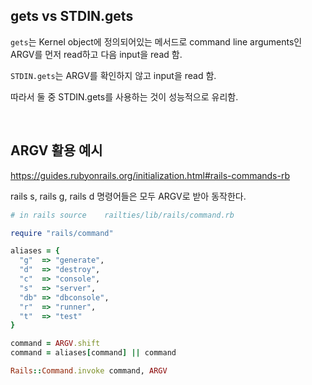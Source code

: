 ## gets vs STDIN.gets
`gets`는 Kernel object에 정의되어있는 메서드로 command line arguments인 ARGV를 먼저 read하고 다음 input을 read 함.

`STDIN.gets`는 ARGV를 확인하지 않고 input을 read 함.

따라서 둘 중 STDIN.gets를 사용하는 것이 성능적으로 유리함.


</br>



## ARGV 활용 예시
https://guides.rubyonrails.org/initialization.html#rails-commands-rb

rails s, rails g, rails d 명령어들은 모두 ARGV로 받아 동작한다.
``` ruby
# in rails source    railties/lib/rails/command.rb

require "rails/command"

aliases = {
  "g"  => "generate",
  "d"  => "destroy",
  "c"  => "console",
  "s"  => "server",
  "db" => "dbconsole",
  "r"  => "runner",
  "t"  => "test"
}

command = ARGV.shift
command = aliases[command] || command

Rails::Command.invoke command, ARGV

```